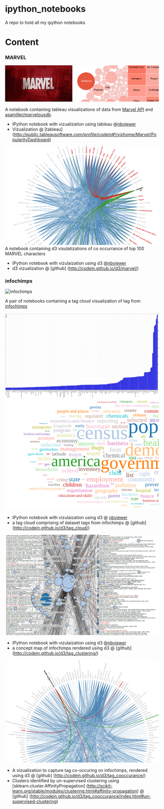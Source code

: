 ipython_notebooks
=================

A repo to hold all my ipython notebooks

# Content

### MARVEL 
![MARVEL](https://raw.githubusercontent.com/codein/ipython_notebooks/master/marvel/thumbnail.png)

A notebook containing tableau visualizations of data from [Marvel API](http://developer.marvel.com/) and [asamiller/marvelousdb](https://github.com/asamiller/marvelousdb).


* IPython notebook with vizualization using tableau @[nbviewer](http://nbviewer.ipython.org/github/codein/ipython_notebooks/blob/master/marvel/Marvel-tableau-vizualization.ipynb)
* Vizualization @ [tableau] (http://public.tableausoftware.com/profile/codein#!/vizhome/Marvel/PopularityDashboard)


![MARVEL](https://raw.githubusercontent.com/codein/ipython_notebooks/master/marvel/d3-thumbnail.png)
A notebook containing d3 visulatizations of co occurrance of top 100 MARVEL characters

* IPython notebook with vizulaization using d3 @[nbviewer](http://nbviewer.ipython.org/github/codein/ipython_notebooks/blob/master/marvel/Marvel-d3-vizulization.ipynb)
* d3 vizualization @ [github] (http://codein.github.io/d3/marvel/)

### infochimps
![infochimps](https://encrypted-tbn3.gstatic.com/images?q=tbn:ANd9GcS7uVAhVMZkenvK7PVX3cuYJVg_pkRGrmlBVzHmPx61DjWoN7F4)

A pair of notebooks containing a tag cloud visualization of tag from [infochimps](http://infochimps.com)

![infochimps](https://raw.githubusercontent.com/codein/ipython_notebooks/master/infochimps/tag%20histogram.png)
![infochimps](https://raw.githubusercontent.com/codein/ipython_notebooks/master/infochimps/tag%20cloud.png)

* IPython notebook with vizulaization using d3 @ [nbviewer](http://nbviewer.ipython.org/github/codein/ipython_notebooks/blob/master/infochimps/tag%20cloud.ipynb)
* a tag cloud comprising of dataset tags from infochimps @ [github] (http://codein.github.io/d3/tag_cloud/)

![infochimps](https://raw.githubusercontent.com/codein/ipython_notebooks/master/infochimps/tag%20clustering.png)

* IPython notebook with vizulaization using d3 @[nbviewer](http://nbviewer.ipython.org/github/codein/ipython_notebooks/blob/master/infochimps/tag%20clustering.ipynb)
* a concept map of infochimps rendered using d3 @ [github] (http://codein.github.io/d3/tag_clustering/)

![infochimps](https://raw.githubusercontent.com/codein/ipython_notebooks/master/infochimps/tag_clustering/tag_co-occurance.png)
* A vizualization to capture tag co-occuring on infochimps, rendered using d3 @ [github] (http://codein.github.io/d3/tag_cooccurance/)
* Clusters identified by un-supervised clustering using [sklearn.cluster.AffinityPropagation] (http://scikit-learn.org/stable/modules/clustering.html#affinity-propagation) @ [github] (http://codein.github.io/d3/tag_cooccurance/index.html#un-supervised-clustering)


